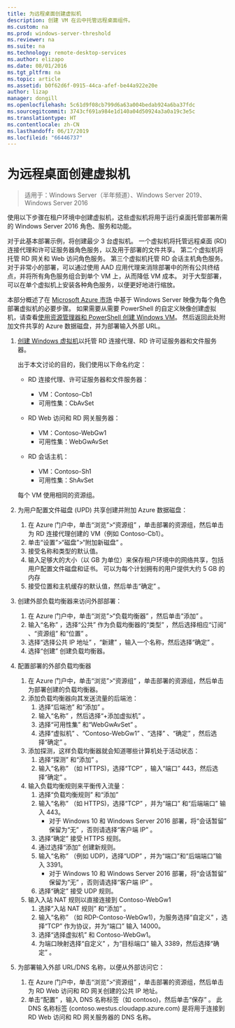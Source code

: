 ```yaml
---
title: 为远程桌面创建虚拟机
description: 创建 VM 在云中托管远程桌面组件。
ms.custom: na
ms.prod: windows-server-threshold
ms.reviewer: na
ms.suite: na
ms.technology: remote-desktop-services
ms.author: elizapo
ms.date: 08/01/2016
ms.tgt_pltfrm: na
ms.topic: article
ms.assetid: b0f62d6f-0915-44ca-afef-be44a922e20e
author: lizap
manager: dongill
ms.openlocfilehash: 5c61d9f08cb799d6a63a004bedab924a6ba37fdc
ms.sourcegitcommit: 3743cf691a984e1d140a04d50924a3a0a19c3e5c
ms.translationtype: HT
ms.contentlocale: zh-CN
ms.lasthandoff: 06/17/2019
ms.locfileid: "66446737"
---
```

# <a name="create-virtual-machines-for-remote-desktop"></a>为远程桌面创建虚拟机

>适用于：Windows Server（半年频道）、Windows Server 2019、Windows Server 2016

使用以下步骤在租户环境中创建虚拟机，这些虚拟机将用于运行桌面托管部署所需的 Windows Server 2016 角色、服务和功能。   
  
对于此基本部署示例，将创建最少 3 台虚拟机。 一个虚拟机将托管远程桌面 (RD) 连接代理和许可证服务器角色服务，以及用于部署的文件共享。 第二个虚拟机将托管 RD 网关和 Web 访问角色服务。  第三个虚拟机托管 RD 会话主机角色服务。 对于非常小的部署，可以通过使用 AAD 应用代理来消除部署中的所有公共终结点，并将所有角色服务组合到单个 VM 上，从而降低 VM 成本。 对于大型部署，可以在单个虚拟机上安装各种角色服务，以便更好地进行缩放。  
  
本部分概述了在 [Microsoft Azure 市场](https://azure.microsoft.com/marketplace/) 中基于 Windows Server 映像为每个角色部署虚拟机的必要步骤。 如果需要从需要 PowerShell 的自定义映像创建虚拟机，请查看[使用资源管理器和 PowerShell 创建 Windows VM](https://azure.microsoft.com/documentation/articles/virtual-machines-windows-ps-create/)。 然后返回此处附加文件共享的 Azure 数据磁盘，并为部署输入外部 URL。  
  
1. [创建 Windows 虚拟机](https://azure.microsoft.com/documentation/articles/virtual-machines-windows-hero-tutorial/)以托管 RD 连接代理、RD 许可证服务器和文件服务器。  
  
   出于本文讨论的目的，我们使用以下命名约定：  
   - RD 连接代理、许可证服务器和文件服务器：   
       - VM：Contoso-Cb1  
       - 可用性集：CbAvSet    
   - RD Web 访问和 RD 网关服务器：   
       - VM：Contoso-WebGw1  
       - 可用性集：WebGwAvSet  
          
   - RD 会话主机：   
       - VM：Contoso-Sh1  
       - 可用性集：ShAvSet  
          
   每个 VM 使用相同的资源组。  
2. 为用户配置文件磁盘 (UPD) 共享创建并附加 Azure 数据磁盘：  
   1.  在 Azure 门户中，单击“浏览”>“资源组”  ，单击部署的资源组，然后单击为 RD 连接代理创建的 VM（例如 Contoso-Cb1）。  
   2.  单击“设置”>“磁盘”>“附加新磁盘”  。  
   3.  接受名称和类型的默认值。  
   4.  输入足够大的大小（以 GB 为单位）来保存租户环境中的网络共享，包括用户配置文件磁盘和证书。 可以为每个计划拥有的用户提供大约 5 GB 的内存  
   5.  接受位置和主机缓存的默认值，然后单击“确定”  。  
3. 创建外部负载均衡器来访问外部部署：
   1. 在 Azure 门户中，单击“浏览”>“负载均衡器”  ，然后单击“添加”  。
   2. 输入“名称”  ，选择“公共”  作为负载均衡器的“类型”  ，然后选择相应“订阅”  、“资源组”  和“位置”  。
   3. 选择“选择公共 IP 地址”  ，“新建”  ，输入一个名称，然后选择“确定”  。
   4. 选择“创建”  创建负载均衡器。
4. 配置部署的外部负载均衡器
   1. 在 Azure 门户中，单击“浏览”>“资源组”  ，单击部署的资源组，然后单击为部署创建的负载均衡器。
   2. 添加负载均衡器向其发送流量的后端池：
       1. 选择“后端池”  和“添加”  。
       2. 输入“名称”  ，然后选择“\+添加虚拟机”  。
       3. 选择“可用性集”  和“WebGwAvSet”  。
       4. 选择“虚拟机”  、“Contoso-WebGw1”  、“选择”  、“确定”  ，然后选择“确定”  。
   3. 添加探测，这样负载均衡器就会知道哪些计算机处于活动状态：
       1. 选择“探测”  和“添加”  。
       2. 输入“名称”  （如 HTTPS)，选择“TCP”  ，输入“端口”  443，然后选择“确定”  。
   4. 输入负载均衡规则来平衡传入流量：
      1. 选择“负载均衡规则”  和“添加” 
      2. 输入“名称”  （如 HTTPS)，选择“TCP”  ，并为“端口”  和“后端端口”  输入 443。
          - 对于 Windows 10 和 Windows Server 2016 部署，将“会话暂留”  保留为“无”  ，否则请选择“客户端 IP”  。
      3. 选择“确定”  接受 HTTPS 规则。
      4. 通过选择“添加”  创建新规则。
      5. 输入“名称”  （例如 UDP)，选择“UDP”  ，并为“端口”和“后端端口”输入 3391。
          - 对于 Windows 10 和 Windows Server 2016 部署，将“会话暂留”  保留为“无”  ，否则请选择“客户端 IP”  。
      6. 选择“确定”  接受 UDP 规则。
   5. 输入入站 NAT 规则以直接连接到 Contoso-WebGw1
       1. 选择“入站 NAT 规则”  和“添加”  。
       2. 输入“名称”  （如 RDP-Contoso-WebGw1)，为服务选择“自定义”  ，选择“TCP”  作为协议，并为“端口”  输入 14000。
       3. 选择“选择虚拟机”  和 Contoso-WebGw1。
       4. 为端口映射选择“自定义”  ，为“目标端口”  输入 3389，然后选择“确定”  。
5. 为部署输入外部 URL/DNS 名称，以便从外部访问它：  
   1.  在 Azure 门户中，单击“浏览”>“资源组”  ，单击部署的资源组，然后单击为 RD Web 访问和 RD 网关创建的公共 IP 地址。  
   2.  单击“配置”  ，输入 DNS 名称标签（如 contoso)，然后单击“保存”  。 此 DNS 名称标签 (contoso.westus.cloudapp.azure.com) 是将用于连接到 RD Web 访问和 RD 网关服务器的 DNS 名称。  

